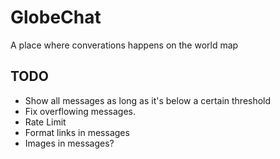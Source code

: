 # GlobeChat

A place where converations happens on the world map

## TODO

- Show all messages as long as it's below a certain threshold
- Fix overflowing messages.
- Rate Limit
- Format links in messages
- Images in messages?
